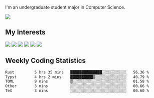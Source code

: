 I'm an undergraduate student major in Computer Science.

![](https://github-readme-stats.vercel.app/api?username=littzhch&theme=radical)

## My Interests

![](https://img.shields.io/badge/Python-3776AB?style=flat&labelColor=FFD43B&logoColor=3776AB&logo=python)
![](https://img.shields.io/badge/C-00599C?style=flat&labelColor=01427d&logoColor=6295cb&logo=c)
![](https://img.shields.io/badge/Rust-ffffff?style=flat&labelColor=ffffff&logoColor=000000&logo=rust)
![](https://img.shields.io/badge/LaTeX-008080?style=flat&labelColor=eeece5&logoColor=008080&logo=latex)
![](https://img.shields.io/badge/OpenGL-5487b2?style=flat&labelColor=ffffff&logoColor=5487b2&logo=opengl)
![](https://img.shields.io/badge/archlinux-1793d1?style=flat&labelColor=333333&logoColor=1793d1&logo=archlinux)

## Weekly Coding Statistics
<!--START_SECTION:waka-->

```txt
Rust         5 hrs 35 mins   ██████████████░░░░░░░░░░░   56.36 %
Typst        4 hrs 2 mins    ██████████▒░░░░░░░░░░░░░░   40.79 %
TOML         9 mins          ▒░░░░░░░░░░░░░░░░░░░░░░░░   01.58 %
Other        3 mins          ░░░░░░░░░░░░░░░░░░░░░░░░░   00.66 %
TeX          3 mins          ░░░░░░░░░░░░░░░░░░░░░░░░░   00.60 %
```

<!--END_SECTION:waka-->
